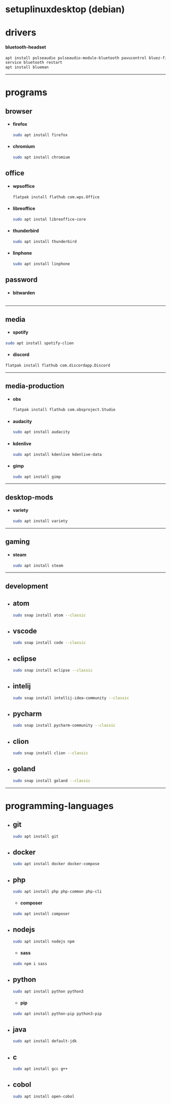 # setuplinuxdesktop (debian)

# drivers

#### bluetooth-headset
```bash
apt install pulseaudio pulseaudio-module-bluetooth pavucontrol bluez-firmware
service bluetooth restart
apt install blueman
```

---

# programs

## browser
- #### firefox
  ```bash
  sudo apt install firefox
  ```
- #### chromium
  ```bash
  sudo apt install chromium
  ```

## office
- #### wpsoffice
  ```bash
  flatpak install flathub com.wps.Office
  ```
- #### libreoffice
  ```bash
  sudo apt instal libreoffice-core
  ```
- #### thunderbird
  ```bash
  sudo apt install thunderbird
  ```
- #### linphone
  ```bash
  sudo apt install linphone
  ```

## password
- #### bitwarden
  ```bash

  ```

---

## media
  - #### spotify
  ```bash
  sudo apt install spotify-clien
  ```
  - #### discord
  ```bash
  flatpak install flathub com.discordapp.Discord
  ```

---

## media-production
- #### obs
  ```bash
  flatpak install flathub com.obsproject.Studio
  ```
- #### audacity
  ```bash
  sudo apt install audacity
  ```
- #### kdenlive
  ```bash
  sudo apt install kdenlive kdenlive-data
  ```
- #### gimp
  ```bash
  sudo apt install gimp
  ```

---

## desktop-mods
- #### variety
  ```bash
  sudo apt install variety
  ```

---

## gaming
- #### steam
  ```bash
  sudo apt install steam
  ```

---

## development
- ## atom
  ```bash
  sudo snap install atom --classic
  ```
- ## vscode
  ```bash
  sudo snap install code --classic
  ```
- ## eclipse
  ```bash
  sudo snap install eclipse --classic
  ```
- ## intelij
  ```bash
  sudo snap install intellij-idea-community --classic
  ```
- ## pycharm
  ```bash
  sudo snap install pycharm-community --classic
  ```
- ## clion
  ```bash
  sudo snap install clion --classic
  ```
- ## goland
  ```bash
  sudo snap install goland --classic
  ```

---

# programming-languages

- ## git
  ```bash
  sudo apt install git
  ```
- ## docker
  ```bash
  sudo apt install docker docker-compose
  ```
- ## php
  ```bash
  sudo apt install php php-common php-cli
  ```
  - #### composer
  ```bash
  sudo apt install composer
  ```
- ## nodejs
  ```bash
  sudo apt install nodejs npm
  ```
  - #### sass
  ```bash
  sudo npm i sass
  ```
- ## python
  ```bash
  sudo apt install python python3
  ```
  - #### pip
  ```bash
  sudo apt install python-pip python3-pip
  ```
- ## java
  ```bash
  sudo apt install default-jdk
  ```
- ## c
  ```bash
  sudo apt install gcc g++
  ```
- ## cobol
  ```bash
  sudo apt install open-cobol
  ```

